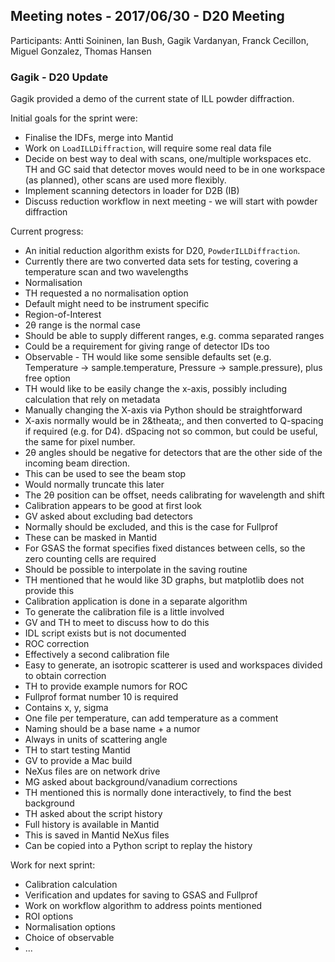 ## Meeting notes - 2017/06/30 - D20 Meeting

Participants: Antti Soininen, Ian Bush, Gagik Vardanyan, Franck Cecillon, Miguel Gonzalez, Thomas Hansen

### Gagik - D20 Update

Gagik provided a demo of the current state of ILL powder diffraction.

Initial goals for the sprint were:
* Finalise the IDFs, merge into Mantid
* Work on `LoadILLDiffraction`, will require some real data file
* Decide on best way to deal with scans, one/multiple workspaces etc. TH and GC said that detector moves would need to be in one workspace (as planned), other scans are used more flexibly.
* Implement scanning detectors in loader for D2B (IB)
* Discuss reduction workflow in next meeting - we will start with powder diffraction

Current progress:
* An initial reduction algorithm exists for D20, `PowderILLDiffraction`.
* Currently there are two converted data sets for testing, covering a temperature scan and two wavelengths
* Normalisation
 * TH requested a no normalisation option
 * Default might need to be instrument specific
* Region-of-Interest
 * 2&theta; range is the normal case
 * Should be able to supply different ranges, e.g. comma separated ranges
 * Could be a requirement for giving range of detector IDs too
* Observable - TH would like some sensible defaults set (e.g. Temperature -> sample.temperature, Pressure -> sample.pressure), plus free option
* TH would like to be easily change the x-axis, possibly including calculation that rely on metadata
 * Manually changing the X-axis via Python should be straightforward
* X-axis normally would be in 2&theata;, and then converted to Q-spacing if required (e.g. for D4). dSpacing not so common, but could be useful, the same for pixel number.
* 2&theta; angles should be negative for detectors that are the other side of the incoming beam direction.
 * This can be used to see the beam stop
 * Would normally truncate this later
 * The 2&theta; position can be offset, needs calibrating for wavelength and shift
* Calibration appears to be good at first look
* GV asked about excluding bad detectors
 * Normally should be excluded, and this is the case for Fullprof
 * These can be masked in Mantid
 * For GSAS the format specifies fixed distances between cells, so the zero counting cells are required
 * Should be possible to interpolate in the saving routine
* TH mentioned that he would like 3D graphs, but matplotlib does not provide this
* Calibration application is done in a separate algorithm
 * To generate the calibration file is a little involved
 * GV and TH to meet to discuss how to do this
 * IDL script exists but is not documented
* ROC correction
 * Effectively a second calibration file
 * Easy to generate, an isotropic scatterer is used and workspaces divided to obtain correction
 * TH to provide example numors for ROC
* Fullprof format number 10 is required
 * Contains x, y, sigma
 * One file per temperature, can add temperature as a comment
 * Naming should be a base name + a numor
 * Always in units of scattering angle
* TH to start testing Mantid
 * GV to provide a Mac build
 * NeXus files are on network drive
* MG asked about background/vanadium corrections
 * TH mentioned this is normally done interactively, to find the best background
* TH asked about the script history
 * Full history is available in Mantid
 * This is saved in Mantid NeXus files
 * Can be copied into a Python script to replay the history 

Work for next sprint:
* Calibration calculation
* Verification and updates for saving to GSAS and Fullprof
* Work on workflow algorithm to address points mentioned
 * ROI options
 * Normalisation options
 * Choice of observable
 * ...


